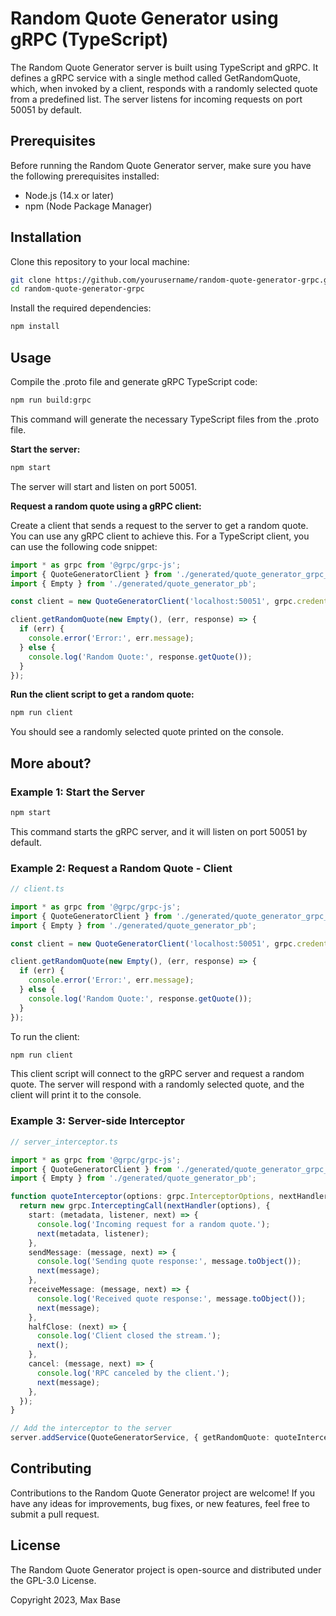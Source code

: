 # Random Quote Generator using gRPC (TypeScript)

The Random Quote Generator server is built using TypeScript and gRPC. It defines a gRPC service with a single method called GetRandomQuote, which, when invoked by a client, responds with a randomly selected quote from a predefined list. The server listens for incoming requests on port 50051 by default.

## Prerequisites

Before running the Random Quote Generator server, make sure you have the following prerequisites installed:

- Node.js (14.x or later)
- npm (Node Package Manager)

## Installation

Clone this repository to your local machine:
```bash
git clone https://github.com/yourusername/random-quote-generator-grpc.git
cd random-quote-generator-grpc
```

Install the required dependencies:
```bash
npm install
```

## Usage

Compile the .proto file and generate gRPC TypeScript code:
```bash
npm run build:grpc
```

This command will generate the necessary TypeScript files from the .proto file.

**Start the server:**

```bash
npm start
```

The server will start and listen on port 50051.

**Request a random quote using a gRPC client:**

Create a client that sends a request to the server to get a random quote. You can use any gRPC client to achieve this. For a TypeScript client, you can use the following code snippet:

```typescript
import * as grpc from '@grpc/grpc-js';
import { QuoteGeneratorClient } from './generated/quote_generator_grpc_pb';
import { Empty } from './generated/quote_generator_pb';

const client = new QuoteGeneratorClient('localhost:50051', grpc.credentials.createInsecure());

client.getRandomQuote(new Empty(), (err, response) => {
  if (err) {
    console.error('Error:', err.message);
  } else {
    console.log('Random Quote:', response.getQuote());
  }
});
```

**Run the client script to get a random quote:**

```bash
npm run client
```

You should see a randomly selected quote printed on the console.

## More about?

### Example 1: Start the Server

```bash
npm start
```

This command starts the gRPC server, and it will listen on port 50051 by default.

### Example 2: Request a Random Quote - Client

```typescript
// client.ts

import * as grpc from '@grpc/grpc-js';
import { QuoteGeneratorClient } from './generated/quote_generator_grpc_pb';
import { Empty } from './generated/quote_generator_pb';

const client = new QuoteGeneratorClient('localhost:50051', grpc.credentials.createInsecure());

client.getRandomQuote(new Empty(), (err, response) => {
  if (err) {
    console.error('Error:', err.message);
  } else {
    console.log('Random Quote:', response.getQuote());
  }
});
```

To run the client:

```bash
npm run client
```

This client script will connect to the gRPC server and request a random quote. The server will respond with a randomly selected quote, and the client will print it to the console.

### Example 3: Server-side Interceptor

```typescript
// server_interceptor.ts

import * as grpc from '@grpc/grpc-js';
import { QuoteGeneratorClient } from './generated/quote_generator_grpc_pb';
import { Empty } from './generated/quote_generator_pb';

function quoteInterceptor(options: grpc.InterceptorOptions, nextHandler: grpc.InterceptorNext<QuoteGeneratorClient>): grpc.InterceptorHandle<QuoteGeneratorClient> {
  return new grpc.InterceptingCall(nextHandler(options), {
    start: (metadata, listener, next) => {
      console.log('Incoming request for a random quote.');
      next(metadata, listener);
    },
    sendMessage: (message, next) => {
      console.log('Sending quote response:', message.toObject());
      next(message);
    },
    receiveMessage: (message, next) => {
      console.log('Received quote response:', message.toObject());
      next(message);
    },
    halfClose: (next) => {
      console.log('Client closed the stream.');
      next();
    },
    cancel: (message, next) => {
      console.log('RPC canceled by the client.');
      next(message);
    },
  });
}

// Add the interceptor to the server
server.addService(QuoteGeneratorService, { getRandomQuote: quoteInterceptor });
```

## Contributing

Contributions to the Random Quote Generator project are welcome! If you have any ideas for improvements, bug fixes, or new features, feel free to submit a pull request.

## License

The Random Quote Generator project is open-source and distributed under the GPL-3.0 License.

Copyright 2023, Max Base
